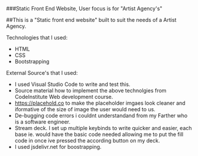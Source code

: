 ###Static Front End Website, User focus is for "Artist Agency's" 

##This is a "Static front end website" built to suit the needs of a Artist Agency.

Technologies that I used:
- HTML
- CSS
- Bootstrapping

External Source's that I used:

- I used Visual Studio Code to write and test this.
- Source material how to implement the above technolgies from CodeInstitute Web development course.
- https://placehold.co to make the placeholder imgaes look cleaner and iformative of the size of image the user would need to us.
- De-bugging code errors i couldnt understandand from my Farther who is a software engineer.
- Stream deck. I set up multiple keybinds to write quicker and easier, each base ie. <a> would have the basic code needed allowing me to put the fill code in once ive pressed the according button on my deck.
- I used jsdelivr.net for boostrapping. 
